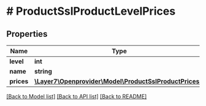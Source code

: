 # # ProductSslProductLevelPrices

## Properties

Name | Type | Description | Notes
------------ | ------------- | ------------- | -------------
**level** | **int** |  | [optional]
**name** | **string** |  | [optional]
**prices** | [**\Layer7\Openprovider\Model\ProductSslProductPrices[]**](ProductSslProductPrices.md) |  | [optional]

[[Back to Model list]](../../README.md#models) [[Back to API list]](../../README.md#endpoints) [[Back to README]](../../README.md)
